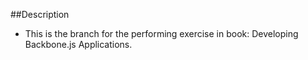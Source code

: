 ##Description

- This is the branch for the performing exercise in book: Developing Backbone.js Applications.
